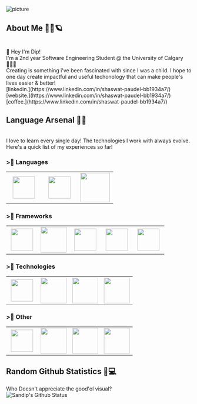 ![picture](https://i.imgur.com/jGGNj7h.png)

## About Me 👱‍♂️🪐
<br>
👋 Hey I'm Dip! 
<br>
I'm a 2nd year Software Engineering Student @ the University of Calgary 👨🏼‍🎓<br>
Creating is something i've been fascinated with since I was a child. I hope to one day create 
impactful and useful techonology that can make people's lives easier & better!
<br>
[linkedin.](https://www.linkedin.com/in/shaswat-paudel-bb1934a7/)
[website.](https://www.linkedin.com/in/shaswat-paudel-bb1934a7/)
[coffee.](https://www.linkedin.com/in/shaswat-paudel-bb1934a7/)
<br>

## Language Arsenal 🏹🔫
<br>
I love to learn every single day! The technologies I work with always evolve. Here's a quick list of my experiences so far!
<br>

### >⃣ Languages

<table>
<tbody>
<tr>
  <td align="center" width="33%">
  <img height=60px src="https://www.vectorlogo.zone/logos/javascript/javascript-horizontal.svg"> 
  </td>
  <td align="center" width="33%" >
  <img height=60px src="https://www.vectorlogo.zone/logos/java/java-horizontal.svg"> 
  </td>
  <td align="center" width="33%" >
  <img height=80px src="https://raw.githubusercontent.com/isocpp/logos/master/cpp_logo.png"> 
  </td>
 </tr>
</tbody>
</table>

### >⃣ Frameworks

<table>
<tbody>

<tr>
<td align="center" width="20%">
<img height=60px src="https://www.vectorlogo.zone/logos/w3_html5/w3_html5-ar21.svg"> 
</td>

<td align="center" width="20%">
<img height=70px src="https://1000logos.net/wp-content/uploads/2020/09/CSS-Logo.png"> 
</td>

<td align="center" width="20%">
<img height=60px src="https://www.vectorlogo.zone/logos/getbootstrap/getbootstrap-ar21.svg"> 
</td>

<td align="center" width="20%">
<img height=60px src="https://www.vectorlogo.zone/logos/reactjs/reactjs-ar21.svg"> 
</td>

<td align="center" width="20%">
<img height=60px src="https://www.vectorlogo.zone/logos/nodejs/nodejs-horizontal.svg"> 
</td>

</tr>
</tbody>
</table>

### >⃣ Technologies

<table>
<tbody>

<tr>
<td align="center" width="25%">
<img height=60px src="https://www.vectorlogo.zone/logos/mysql/mysql-ar21.svg"> 
</td>

<td align="center" width="25%">
<img height=70px src="https://www.vectorlogo.zone/logos/postgresql/postgresql-ar21.svg"> 
</td>

<td align="center" width="25%">
<img height=70px src="https://www.vectorlogo.zone/logos/mongodb/mongodb-ar21.svg"> 
</td>
 
<td align="center" width="25%">
<img height=70px src="https://www.vectorlogo.zone/logos/graphql/graphql-ar21.svg"> 
</td>
</tr>
</tr>
</tbody>
</table>

### >⃣ Other

<table>
<tbody>

<tr>
<td align="center" width="25%">
<img height=60px src="https://d1yjjnpx0p53s8.cloudfront.net/styles/logo-original-577x577/s3/122012/image_01_0.png?itok=o1EgcKfB"> 
</td>

<td align="center" width="25%">
<img height=70px src="https://upload.wikimedia.org/wikipedia/commons/thumb/a/af/Adobe_Photoshop_CC_icon.svg/1051px-Adobe_Photoshop_CC_icon.svg.png"> 
</td>

<td align="center" width="25%">
<img height=70px src="https://upload.wikimedia.org/wikipedia/commons/thumb/4/40/Adobe_Premiere_Pro_CC_icon.svg/1200px-Adobe_Premiere_Pro_CC_icon.svg.png"> 
</td>
 
<td align="center" width="25%">
<img height=70px src="https://cdn.worldvectorlogo.com/logos/figma-1.svg"> 
</td>
</tr>
</tr>
</tbody>
</table>

## Random Github Statistics 🎈💻
Who Doesn't appreciate the good'ol visual? <br>
![Sandip's Github Status](https://github-readme-stats.vercel.app/api?username=sandipm02&show_icons=true&title_color=3793c4&icon_color=ffbb00&text_color=ffffff&bg_color=000000)
